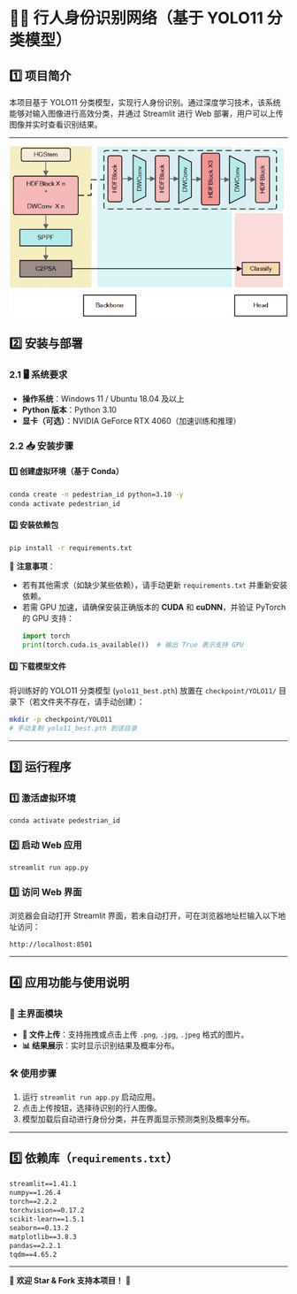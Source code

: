 # 🚶‍♂️ 行人身份识别网络（基于 YOLO11 分类模型）

## 1️⃣ 项目简介

本项目基于 YOLO11 分类模型，实现行人身份识别。通过深度学习技术，该系统能够对输入图像进行高效分类，并通过 Streamlit 进行 Web 部署，用户可以上传图像并实时查看识别结果。

---

![image](img/codeimg.png)

## 2️⃣ 安装与部署

### 2.1 🖥 系统要求

- **操作系统**：Windows 11 / Ubuntu 18.04 及以上
- **Python 版本**：Python 3.10
- **显卡（可选）**：NVIDIA GeForce RTX 4060（加速训练和推理）

### 2.2 📥 安装步骤

#### 1️⃣ 创建虚拟环境（基于 Conda）

```bash
conda create -n pedestrian_id python=3.10 -y
conda activate pedestrian_id
```

#### 2️⃣ 安装依赖包

```bash
pip install -r requirements.txt
```

📌 **注意事项**：

- 若有其他需求（如缺少某些依赖），请手动更新 `requirements.txt` 并重新安装依赖。
- 若需 GPU 加速，请确保安装正确版本的 **CUDA** 和 **cuDNN**，并验证 PyTorch 的 GPU 支持：
  ```python
  import torch
  print(torch.cuda.is_available())  # 输出 True 表示支持 GPU
  ```

#### 3️⃣ 下载模型文件

将训练好的 YOLO11 分类模型 (`yolo11_best.pth`) 放置在 `checkpoint/YOLO11/` 目录下（若文件夹不存在，请手动创建）：

```bash
mkdir -p checkpoint/YOLO11
# 手动复制 yolo11_best.pth 到该目录
```

---

## 3️⃣ 运行程序

### 1️⃣ 激活虚拟环境

```bash
conda activate pedestrian_id
```

### 2️⃣ 启动 Web 应用

```bash
streamlit run app.py
```

### 3️⃣ 访问 Web 界面

浏览器会自动打开 Streamlit 界面，若未自动打开，可在浏览器地址栏输入以下地址访问：

```
http://localhost:8501
```

---

## 4️⃣ 应用功能与使用说明

### 🎨 主界面模块

- **📂 文件上传**：支持拖拽或点击上传 `.png`, `.jpg`, `.jpeg` 格式的图片。
- **📊 结果展示**：实时显示识别结果及概率分布。

### 🛠 使用步骤

1. 运行 `streamlit run app.py` 启动应用。
2. 点击上传按钮，选择待识别的行人图像。
3. 模型加载后自动进行身份分类，并在界面显示预测类别及概率分布。

---

## 5️⃣ 依赖库（`requirements.txt`）

```plaintext
streamlit==1.41.1
numpy==1.26.4
torch==2.2.2
torchvision==0.17.2
scikit-learn==1.5.1
seaborn==0.13.2
matplotlib==3.8.3
pandas==2.2.1
tqdm==4.65.2
```

---

🚀 **欢迎 Star & Fork 支持本项目！** 🎉
